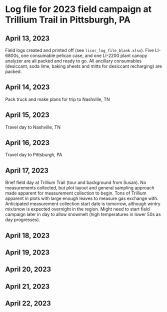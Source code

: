 # Log file for 2023 field campaign at Trillium Trail in Pittsburgh, PA

## April 13, 2023
Field logs created and printed off (see `licor_log_file_blank.xlsx`). Five LI-6800s, one consumable pelican case, and one LI-2200 plant canopy analyzer are all packed and ready to go. All ancillary consumables (desiccant, soda lime, baking sheets and mitts for desiccant recharging) are packed.

## April 14, 2023
Pack truck and make plans for trip to Nashville, TN

## April 15, 2023
Travel day to Nashville, TN

## April 16, 2023
Travel day to Pittsburgh, PA

## April 17, 2023
Brief field day at Trillium Trail (tour and background from Susan). No measurements collected, but plot layout and general sampling approach made apparent for measurement collection to begin. Tons of Trillium apparent in plots with large enough leaves to measure gas exchange with. Anticipated measurement collection start date is tomorrow, although wintry mix/snow is expected overnight in the region. Might need to start field campaign later in day to allow snowmelt (high temperatures in lower 50s as day progresses).

## April 18, 2023

## April 19, 2023

## April 20, 2023

## April 21, 2023

## April 22, 2023
